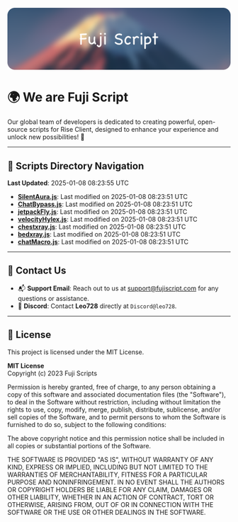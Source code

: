 ![Banner](.github/b.webp)

# 🌍 **We are Fuji Script**

Our global team of developers is dedicated to creating powerful, open-source scripts for Rise Client, designed to enhance your experience and unlock new possibilities! 🌟

---
<!-- SCRIPTS_NAVIGATION_START -->
## 📂 **Scripts Directory Navigation**

**Last Updated**: 2025-01-08 08:23:55 UTC

- **[SilentAura.js](scripts/SilentAura.js)**: Last modified on 2025-01-08 08:23:51 UTC
- **[ChatBypass.js](scripts/ChatBypass.js)**: Last modified on 2025-01-08 08:23:51 UTC
- **[jetpackFly.js](scripts/jetpackFly.js)**: Last modified on 2025-01-08 08:23:51 UTC
- **[velocityHylex.js](scripts/velocityHylex.js)**: Last modified on 2025-01-08 08:23:51 UTC
- **[chestxray.js](scripts/chestxray.js)**: Last modified on 2025-01-08 08:23:51 UTC
- **[bedxray.js](scripts/bedxray.js)**: Last modified on 2025-01-08 08:23:51 UTC
- **[chatMacro.js](scripts/chatMacro.js)**: Last modified on 2025-01-08 08:23:51 UTC

<!-- SCRIPTS_NAVIGATION_END -->

---

## 💬 **Contact Us**  
- 📬 **Support Email**: Reach out to us at [support@fujiscript.com](mailto:support@fujiscript.com) for any questions or assistance.  
- 💬 **Discord**: Contact **Leo728** directly at `Discord@leo728`.

---

## 📜 **License**

This project is licensed under the MIT License.  

**MIT License**  
Copyright (c) 2023 Fuji Scripts  

Permission is hereby granted, free of charge, to any person obtaining a copy of this software and associated documentation files (the "Software"), to deal in the Software without restriction, including without limitation the rights to use, copy, modify, merge, publish, distribute, sublicense, and/or sell copies of the Software, and to permit persons to whom the Software is furnished to do so, subject to the following conditions:  

The above copyright notice and this permission notice shall be included in all copies or substantial portions of the Software.  

THE SOFTWARE IS PROVIDED "AS IS", WITHOUT WARRANTY OF ANY KIND, EXPRESS OR IMPLIED, INCLUDING BUT NOT LIMITED TO THE WARRANTIES OF MERCHANTABILITY, FITNESS FOR A PARTICULAR PURPOSE AND NONINFRINGEMENT. IN NO EVENT SHALL THE AUTHORS OR COPYRIGHT HOLDERS BE LIABLE FOR ANY CLAIM, DAMAGES OR OTHER LIABILITY, WHETHER IN AN ACTION OF CONTRACT, TORT OR OTHERWISE, ARISING FROM, OUT OF OR IN CONNECTION WITH THE SOFTWARE OR THE USE OR OTHER DEALINGS IN THE SOFTWARE.  
